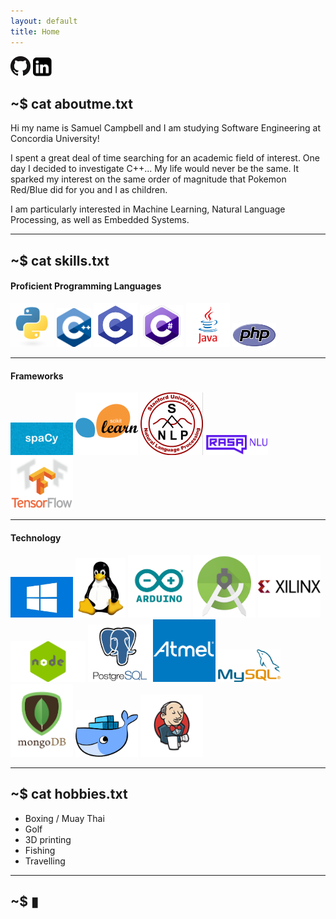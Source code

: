```yaml
---
layout: default
title: Home
---
```


<div class="container content">
    <div class="contact-content">
        <a href="https://github.com/Samuel-Campbell" target="_blank"><img src="/assets/img/github-logo.png"></a>
        <a href="https://www.linkedin.com/in/samuel-campbell-3b884b155/" target="_blank"><img src="/assets/img/linkedin-logo.png" width="30px"></a>
    </div>
</div>


## **~$ cat aboutme.txt**

Hi my name is Samuel Campbell and I am studying Software Engineering at Concordia University!

I spent a great deal of time searching for an academic field of interest. One day I decided to investigate C++... My life would never be the same. It sparked my interest on the same order of magnitude that Pokemon Red/Blue did for you and I as children.

I am particularly interested in Machine Learning, Natural Language Processing, as well as Embedded Systems.

---

## **~$ cat skills.txt**


#### **Proficient Programming Languages**  
<div class="container content">
    <div class="skill-content">
        <img src="/assets/img/python.png" width="70px">
        <img src="/assets/img/c++.png" width="55px">
        <img src="/assets/img/c.png" width="70px">
        <img src="/assets/img/c-sharp.png" width="70px">
        <img src="/assets/img/java.png" width="70px">
        <img src="/assets/img/php.png" width="70px">
    </div>
</div>

---

#### **Frameworks**  
<div class="container content">
    <div class="skill-content">
        <img src="/assets/img/spacy.jpg" width="100px">
        <img src="/assets/img/sklearn.png" width="100px">
        <img src="/assets/img/corenlp.png" width="100px">
        <img src="/assets/img/rasa.png" width="100px">
        <img src="/assets/img/tensorflow.png" width="100px">
    </div>
</div>

---

#### **Technology**  
<div class="container content">
    <div class="skill-content">
        <img src="/assets/img/windows.jpg" width="100px">
        <img src="/assets/img/linux.png" width="80px">
        <img src="/assets/img/arduino.png" width="100px">
        <img src="/assets/img/android-studio.png" width="100px">
        <img src="/assets/img/xilinx.jpg" width="100px">
        <img src="/assets/img/node.png" width="120px">
        <img src="/assets/img/postgresql.png" width="100px">
        <img src="/assets/img/atmel.png" width="100px">
        <img src="/assets/img/mysql.png" width="100px">
        <img src="/assets/img/mongodb.png" width="100px">
        <img src="/assets/img/docker.png" width="100px">
        <img src="/assets/img/jenkins.png" width="100px">
    </div>
</div>

---

## **~$ cat hobbies.txt**

* Boxing / Muay Thai
* Golf
* 3D printing
* Fishing
* Travelling

---

## **~$ ▮**
